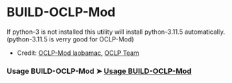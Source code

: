 # BUILD-OCLP-Mod
If python-3 is not installed this utility will install python-3.11.5 automatically. (python-3.11.5 is verry good for OCLP-Mod)

- Credit: [OCLP-Mod laobamac](https://github.com/laobamac/OCLP-Mod), [OCLP Team](https://github.com/dortania/OpenCore-Legacy-Patcher/)

### Usage BUILD-OCLP-Mod ➤ [Usage BUILD-OCLP-Mod](https://github.com/chris1111/BUILD-OCLP-Mod/blob/main/Usage.md)


